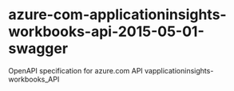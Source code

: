 # azure-com-applicationinsights-workbooks-api-2015-05-01-swagger
OpenAPI specification for azure.com API vapplicationinsights-workbooks_API
